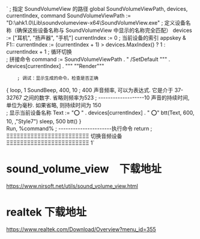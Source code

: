 `	; 指定 SoundVolumeView 的路径
global SoundVolumeViewPath, devices, currentIndex, command
SoundVolumeViewPath := "D:\ahk1.0\Lib\soundvolumeview-x64\SoundVolumeView.exe"
	; 定义设备名称（确保这些设备名称与 SoundVolumeView 中显示的名称完全匹配）
	devices := ["耳机", "扬声器", "手机"]
	currentIndex := 0  ; 当前设备的索引
appskey & F1::
currentIndex := (currentIndex + 1) > devices.MaxIndex() ? 1 : currentIndex + 1  ; 循环切换  
    	; 拼接命令
command := SoundVolumeViewPath . " /SetDefault """ . devices[currentIndex] . """ ""Render"""
    
    	; 调试：显示生成的命令，检查是否正确
{
    	loop, 1
        	SoundBeep, 400, 10
; 400 声音频率, 可以为表达式. 它是介于 37-32767 之间的数字. 省略则频率为523
; -------------------10 声音的持续时间, 单位为毫秒. 如果省略, 则持续时间为 150      
        	; 显示当前设备名称
        	Text := "⭕    " . devices[currentIndex] . "   ⭕"
        	btt(Text, 600, 10, ,"Style7")
        	sleep, 500
        	btt()
}    
    	Run, %command%                              ; ----------------------执行命令
    	return
; ΞΞΞΞΞΞΞΞΞΞΞΞΞΞΞΞΞΞΞΞΞΞΞΞ     切换音频设备     ΞΞΞΞΞΞΞΞΞΞΞΞΞΞΞΞΞΞΞΞΞΞΞΞ 1`

# sound_volume_view　下载地址
https://www.nirsoft.net/utils/sound_volume_view.html
# realtek 下载地址
https://www.realtek.com/Download/Overview?menu_id=355